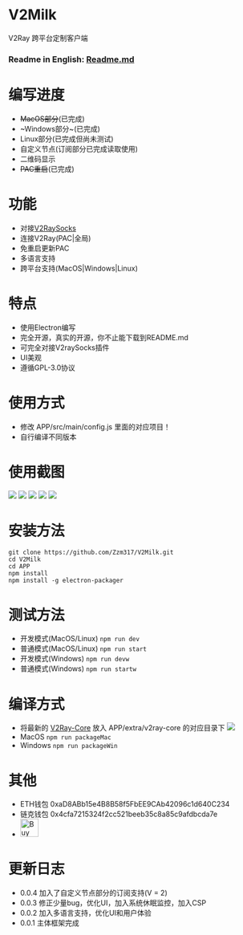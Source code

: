 # V2Milk
V2Ray 跨平台定制客户端

### Readme in English: [Readme.md](https://github.com/Zzm317/V2Milk/blob/master/READMEEN.md)

# 编写进度
* ~~MacOS部分~~(已完成)
* ~Windows部分~(已完成)
* Linux部分(已完成但尚未测试)
* 自定义节点(订阅部分已完成读取使用)
* 二维码显示
* ~~PAC重启~~(已完成)

# 功能
* 对接[V2RaySocks](https://github.com/Zzm317/v2raysocks)
* 连接V2Ray(PAC|全局)
* 免重启更新PAC
* 多语言支持
* 跨平台支持(MacOS|Windows|Linux)

# 特点
* 使用Electron编写
* 完全开源，真实的开源，你不止能下载到README.md
* 可完全对接V2raySocks插件
* UI美观
* 遵循GPL-3.0协议

# 使用方式
* 修改 APP/src/main/config.js 里面的对应项目！
* 自行编译不同版本

# 使用截图
![](https://raw.githubusercontent.com/Zzm317/V2Milk/master/images/1.jpg)
![](https://raw.githubusercontent.com/Zzm317/V2Milk/master/images/2.jpg)
![](https://raw.githubusercontent.com/Zzm317/V2Milk/master/images/3.jpg)
![](https://raw.githubusercontent.com/Zzm317/V2Milk/master/images/4.jpg)
![](https://raw.githubusercontent.com/Zzm317/V2Milk/master/images/5.jpg)

# 安装方法
```
git clone https://github.com/Zzm317/V2Milk.git
cd V2Milk
cd APP
npm install
npm install -g electron-packager
```

# 测试方法
* 开发模式(MacOS/Linux) ```npm run dev```
* 普通模式(MacOS/Linux) ```npm run start```
* 开发模式(Windows) ```npm run devw```
* 普通模式(Windows) ```npm run startw```

# 编译方式
* 将最新的 [V2Ray-Core](https://github.com/v2ray/v2ray-core/releases) 放入 APP/extra/v2ray-core 的对应目录下
![](https://raw.githubusercontent.com/Zzm317/V2Milk/master/images/6.jpg)
* MacOS ```npm run packageMac```
* Windows ```npm run packageWin```

# 其他
* ETH钱包 0xaD8ABb15e4B8B58f5FbEE9CAb42096c1d640C234
* 链克钱包 0x4cfa7215324f2cc521beeb35c8a85c9afdbcda7e
* <a href='https://ko-fi.com/U7U7K54E' target='_blank'><img height='36' style='border:0px;height:36px;' src='https://az743702.vo.msecnd.net/cdn/kofi4.png?v=f' border='0' alt='Buy Me a Coffee' /></a>

# 更新日志
* 0.0.4 加入了自定义节点部分的订阅支持(V = 2)
* 0.0.3 修正少量bug，优化UI，加入系统休眠监控，加入CSP
* 0.0.2 加入多语言支持，优化UI和用户体验
* 0.0.1 主体框架完成